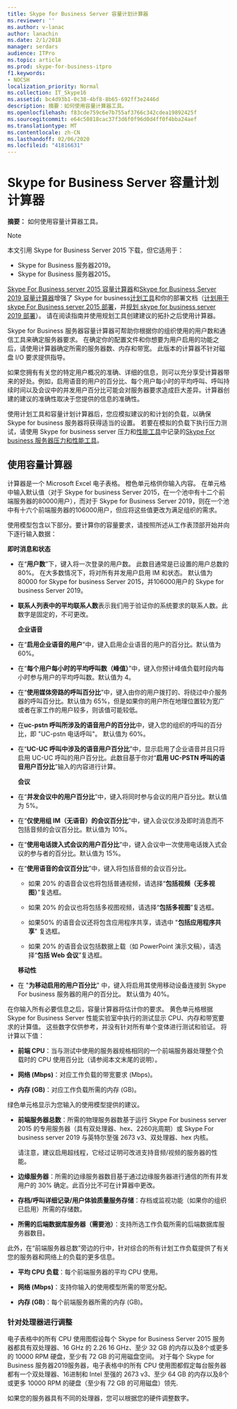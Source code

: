 ```yaml
---
title: Skype for Business Server 容量计划计算器
ms.reviewer: ''
ms.author: v-lanac
author: lanachin
ms.date: 2/1/2018
manager: serdars
audience: ITPro
ms.topic: article
ms.prod: skype-for-business-itpro
f1.keywords:
- NOCSH
localization_priority: Normal
ms.collection: IT_Skype16
ms.assetid: bc4d93b1-0c38-4bf8-8b65-692ff3e2446d
description: 摘要：如何使用容量计算器工具。
ms.openlocfilehash: f83cde759c6e7b755af3766c342cdea19892425f
ms.sourcegitcommit: e64c50818cac37f3d6f0f96d0d4ff0f4bba24aef
ms.translationtype: MT
ms.contentlocale: zh-CN
ms.lasthandoff: 02/06/2020
ms.locfileid: "41816631"
---
```

# <a name="skype-for-business-server-capacity-planning-calculator"></a>Skype for Business Server 容量计划计算器
 
**摘要：** 如何使用容量计算器工具。

> [!NOTE]
> 本文引用 Skype for Business Server 2015 下载，但它适用于：
> - Skype for Business 服务器2019。
> - Skype for Business 服务器2015。
  
[Skype For Business server 2015 容量计算器](https://www.microsoft.com/en-us/download/details.aspx?id=51196)和[Skype for Business Server 2019 容量计算器](https://www.microsoft.com/en-us/download/details.aspx?id=57509)增强了 Skype for business[计划工具](https://www.microsoft.com/en-us/download/details.aspx?id=50357)和你的部署文档（[计划用于 skype For Business server 2015 部署](../plan-your-deployment/plan-your-deployment.md)，并[规划 skype for business server 2019 部署](../../SfBServer2019/plan/plan-your-deployment-2019.md)）。 请在阅读指南并使用规划工具创建建议的拓扑之后使用计算器。
  
Skype for Business 服务器容量计算器可帮助你根据你的组织使用的用户数和通信工具来确定服务器要求。 在确定你的配置文件和你想要为用户启用的功能之后，请使用计算器确定所需的服务器数、内存和带宽。 此版本的计算器不针对磁盘 I/O 要求提供指导。
  
如果您拥有有关您的特定用户概况的准确、详细的信息，则可以充分享受计算器带来的好处。例如，启用语音的用户的百分比、每个用户每小时的平均呼叫、呼叫持续时间以及会议中的并发用户百分比可能会对服务器要求造成巨大差异。计算器创建的建议的准确性取决于您提供的信息的准确性。
  
使用计划工具和容量计划计算器后，您应模拟建议的和计划的负载，以确保 Skype for business 服务器将获得适当的设置。 若要在模拟的负载下执行压力测试，请使用 Skype for business server 压力和[性能工具](https://technet.microsoft.com/en-us/library/mt631400.aspx)中记录的[Skype For business 服务器压力和性能工具](https://www.microsoft.com/en-us/download/details.aspx?id=50367)。
  
## <a name="using-the-capacity-calculator"></a>使用容量计算器

计算器是一个 Microsoft Excel 电子表格。 橙色单元格供你输入内容。 在单元格中输入默认值（对于 Skype for business Server 2015，在一个池中有十二个前端服务器的80000用户），而对于 Skype for Business Server 2019，则在一个池中有十六个前端服务器的106000用户，但应将这些值更改为满足组织的需求。
  
使用模型包含以下部分。要计算你的容量要求，请按照所述从工作表顶部开始并向下逐行输入数据： 
  
 **即时消息和状态**
  
- 在“**用户数**”下，键入将一次登录的用户数。 此数目通常是已设置的用户总数的 80%。 在大多数情况下，将对所有并发用户启用 IM 和状态。 默认值为 80000 for Skype for business Server 2015，并106000用户的 Skype for business Server 2019。
    
- **联系人列表中的平均联系人数**表示我们用于验证你的系统要求的联系人数。此数字是固定的，不可更改。
    
  **企业语音**
  
- 在“**启用企业语音的用户**”中，键入启用企业语音的用户的百分比。默认值为 60%。 
    
- 在“**每个用户每小时的平均呼叫数（峰值）**”中，键入你预计峰值负载时段内每小时参与用户的平均呼叫数。默认值为 4。 
    
- 在“**使用媒体旁路的呼叫百分比**”中，键入由你的用户拨打的、将绕过中介服务器的呼叫百分比。默认值为 65%，但是如果你的用户所在地理位置较为宽广或者在家工作的用户较多，则该值可能较低。
    
- 在**uc-pstn 呼叫所涉及的语音用户的百分比**中，键入您的组织的呼叫的百分比，即 "UC-pstn 电话呼叫"。 默认值为 60%。
    
- 在“**UC-UC 呼叫中涉及的语音用户百分比**”中，显示启用了企业语音并且只将启用 UC-UC 呼叫的用户百分比。此数目基于你对“**启用 UC-PSTN 呼叫的语音用户百分比**”输入的内容进行计算。 
    
  **会议**
  
- 在“**并发会议中的用户百分比**”中，键入将同时参与会议的用户百分比。默认值为 5%。 
    
- 在“**仅使用组 IM（无语音）的会议百分比**”中，键入会议仅涉及即时消息而不包括音频的会议百分比。默认值为 10%。
    
- 在“**使用电话拨入式会议的用户百分比**”中，键入会议中一次使用电话拨入式会议的参与者的百分比。默认值为 15%。
    
- 在“**使用语音的会议百分比**”中，键入将包括音频的会议百分比。 
    
  - 如果 20% 的语音会议也将包括普通视频，请选择“**包括视频（无多视图）**”复选框。
    
  - 如果 20% 的会议也将包括多视图视频，请选择“**包括多视图**”复选框。
    
  - 如果50% 的语音会议还将包含应用程序共享，请选中 "**包括应用程序共享**" 复选框。
    
  - 如果 20% 的语音会议包括数据上载（如 PowerPoint 演示文稿），请选择“**包括 Web 会议**”复选框。
    
  **移动性**
  
- 在 "**为移动启用的用户百分比**" 中，键入将启用其使用移动设备连接到 Skype For business 服务器的用户的百分比。 默认值为 40%。 
    
在你输入所有必要信息之后，容量计算器将估计你的要求。 黄色单元格根据 Skype for Business Server 性能实验室中执行的测试显示 CPU、内存和带宽要求的计算值。 这些数字仅供参考，并没有针对所有单个变体进行测试和验证。 将计算以下值： 
  
- **前端 CPU**：当与测试中使用的服务器规格相同的一个前端服务器处理整个负载时的 CPU 使用百分比（请参阅本文末尾的说明）。
    
- **网络 (Mbps)**：对应工作负载的带宽要求 (Mbps)。
    
- **内存 (GB)**：对应工作负载所需的内存 (GB)。
    
绿色单元格显示为您输入的使用模型提供的建议。 
  
- **前端服务器总数**：所需的物理服务器数基于运行 Skype For business server 2015 的专用服务器（具有双处理器、hex、2260兆周期）或 Skype For business server 2019 与英特尔至强 2673 v3、双处理器、hex 内核。
    
    请注意，建议启用超线程，它经过证明可改进支持音频/视频的服务器的性能。
    
- **边缘服务器**：所需的边缘服务器数目基于通过边缘服务器进行通信的所有并发用户的 30% 确定。此百分比不可在计算器中更改。 
    
- **存档/呼叫详细记录/用户体验质量服务存储**：存档或监视功能（如果你的组织已启用）所需的存储数。
    
- **所需的后端数据库服务器（需要池）**：支持所选工作负载所需的后端数据库服务器数目。
    
此外，在“前端服务器总数”旁边的行中，针对综合的所有计划工作负载提供了有关您的服务器和网络上的负载的更多信息。
  
- **平均 CPU 负载**：每个前端服务器的平均 CPU 使用。
    
- **网络 (Mbps)**：支持你输入的使用模型所需的带宽分配。
    
- **内存 (GB)**：每个前端服务器所需的内存 (GB)。
    
### <a name="adjusting-for-your-processors"></a>针对处理器进行调整

电子表格中的所有 CPU 使用图假设每个 Skype for Business Server 2015 服务器都具有双处理器、16 GHz 的 2.26 16 GHz、至少 32 GB 的内存以及8个或更多的 10000 RPM 硬盘，至少有 72 GB 的可用磁盘空间。 对于每个 Skype for Business 服务器2019服务器，电子表格中的所有 CPU 使用图都假定每台服务器都有一个双处理器、16进制和 Intel 至强的 2673 v3、至少 64 GB 的内存以及8个或更多 10000 RPM 的硬盘（至少有 72 GB 的可用磁盘）领先.
  
如果您的服务器具有不同的处理器，您可以根据您的硬件调整数字。
  
